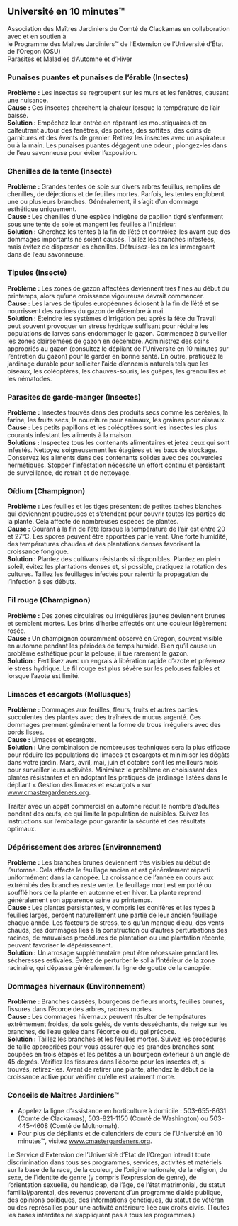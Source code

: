 ## Université en 10 minutes™
Association des Maîtres Jardiniers du Comté de Clackamas en collaboration avec et en soutien à  
le Programme des Maîtres Jardiniers™ de l’Extension de l’Université d’État de l’Oregon (OSU)  
Parasites et Maladies d’Automne et d’Hiver  

### Punaises puantes et punaises de l’érable (Insectes)
**Problème :** Les insectes se regroupent sur les murs et les fenêtres, causant une nuisance.  
**Cause :** Ces insectes cherchent la chaleur lorsque la température de l’air baisse.  
**Solution :** Empêchez leur entrée en réparant les moustiquaires et en calfeutrant autour des fenêtres, des portes, des soffites, des coins de garnitures et des évents de grenier. Retirez les insectes avec un aspirateur ou à la main. Les punaises puantes dégagent une odeur ; plongez-les dans de l’eau savonneuse pour éviter l’exposition.  

### Chenilles de la tente (Insecte)
**Problème :** Grandes tentes de soie sur divers arbres feuillus, remplies de chenilles, de déjections et de feuilles mortes. Parfois, les tentes englobent une ou plusieurs branches. Généralement, il s’agit d’un dommage esthétique uniquement.  
**Cause :** Les chenilles d’une espèce indigène de papillon tigré s’enferment sous une tente de soie et mangent les feuilles à l’intérieur.  
**Solution :** Cherchez les tentes à la fin de l’été et contrôlez-les avant que des dommages importants ne soient causés. Taillez les branches infestées, mais évitez de disperser les chenilles. Détruisez-les en les immergeant dans de l’eau savonneuse.  

### Tipules (Insecte)
**Problème :** Les zones de gazon affectées deviennent très fines au début du printemps, alors qu’une croissance vigoureuse devrait commencer.  
**Cause :** Les larves de tipules européennes éclosent à la fin de l’été et se nourrissent des racines du gazon de décembre à mai.  
**Solution :** Éteindre les systèmes d’irrigation peu après la fête du Travail peut souvent provoquer un stress hydrique suffisant pour réduire les populations de larves sans endommager le gazon. Commencez à surveiller les zones clairsemées de gazon en décembre. Administrez des soins appropriés au gazon (consultez le dépliant de l’Université en 10 minutes sur l’entretien du gazon) pour le garder en bonne santé. En outre, pratiquez le jardinage durable pour solliciter l’aide d’ennemis naturels tels que les oiseaux, les coléoptères, les chauves-souris, les guêpes, les grenouilles et les nématodes.  

### Parasites de garde-manger (Insectes)
**Problème :** Insectes trouvés dans des produits secs comme les céréales, la farine, les fruits secs, la nourriture pour animaux, les graines pour oiseaux.  
**Cause :** Les petits papillons et les coléoptères sont les insectes les plus courants infestant les aliments à la maison.  
**Solutions :** Inspectez tous les contenants alimentaires et jetez ceux qui sont infestés. Nettoyez soigneusement les étagères et les bacs de stockage. Conservez les aliments dans des contenants solides avec des couvercles hermétiques. Stopper l’infestation nécessite un effort continu et persistant de surveillance, de retrait et de nettoyage.  

### Oïdium (Champignon)
**Problème :** Les feuilles et les tiges présentent de petites taches blanches qui deviennent poudreuses et s’étendent pour couvrir toutes les parties de la plante. Cela affecte de nombreuses espèces de plantes.  
**Cause :** Courant à la fin de l’été lorsque la température de l’air est entre 20 et 27°C. Les spores peuvent être apportées par le vent. Une forte humidité, des températures chaudes et des plantations denses favorisent la croissance fongique.  
**Solution :** Plantez des cultivars résistants si disponibles. Plantez en plein soleil, évitez les plantations denses et, si possible, pratiquez la rotation des cultures. Taillez les feuillages infectés pour ralentir la propagation de l’infection à ses débuts.  

### Fil rouge (Champignon)
**Problème :** Des zones circulaires ou irrégulières jaunes deviennent brunes et semblent mortes. Les brins d’herbe affectés ont une couleur légèrement rosée.  
**Cause :** Un champignon couramment observé en Oregon, souvent visible en automne pendant les périodes de temps humide. Bien qu’il cause un problème esthétique pour la pelouse, il tue rarement le gazon.  
**Solution :** Fertilisez avec un engrais à libération rapide d’azote et prévenez le stress hydrique. Le fil rouge est plus sévère sur les pelouses faibles et lorsque l’azote est limité.  

### Limaces et escargots (Mollusques)
**Problème :** Dommages aux feuilles, fleurs, fruits et autres parties succulentes des plantes avec des traînées de mucus argenté. Ces dommages prennent généralement la forme de trous irréguliers avec des bords lisses.  
**Cause :** Limaces et escargots.  
**Solution :** Une combinaison de nombreuses techniques sera la plus efficace pour réduire les populations de limaces et escargots et minimiser les dégâts dans votre jardin. Mars, avril, mai, juin et octobre sont les meilleurs mois pour surveiller leurs activités. Minimisez le problème en choisissant des plantes résistantes et en adoptant les pratiques de jardinage listées dans le dépliant « Gestion des limaces et escargots » sur www.cmastergardeners.org.  

Traiter avec un appât commercial en automne réduit le nombre d’adultes pondant des œufs, ce qui limite la population de nuisibles. Suivez les instructions sur l’emballage pour garantir la sécurité et des résultats optimaux.  

### Dépérissement des arbres (Environnement)
**Problème :** Les branches brunes deviennent très visibles au début de l’automne. Cela affecte le feuillage ancien et est généralement réparti uniformément dans la canopée. La croissance de l’année en cours aux extrémités des branches reste verte. Le feuillage mort est emporté ou soufflé hors de la plante en automne et en hiver. La plante reprend généralement son apparence saine au printemps.  
**Cause :** Les plantes persistantes, y compris les conifères et les types à feuilles larges, perdent naturellement une partie de leur ancien feuillage chaque année. Les facteurs de stress, tels qu’un manque d’eau, des vents chauds, des dommages liés à la construction ou d’autres perturbations des racines, de mauvaises procédures de plantation ou une plantation récente, peuvent favoriser le dépérissement.  
**Solution :** Un arrosage supplémentaire peut être nécessaire pendant les sécheresses estivales. Évitez de perturber le sol à l’intérieur de la zone racinaire, qui dépasse généralement la ligne de goutte de la canopée.  

### Dommages hivernaux (Environnement)
**Problème :** Branches cassées, bourgeons de fleurs morts, feuilles brunes, fissures dans l’écorce des arbres, racines mortes.  
**Cause :** Les dommages hivernaux peuvent résulter de températures extrêmement froides, de sols gelés, de vents desséchants, de neige sur les branches, de l’eau gelée dans l’écorce ou du gel précoce.  
**Solution :** Taillez les branches et les feuilles mortes. Suivez les procédures de taille appropriées pour vous assurer que les grandes branches sont coupées en trois étapes et les petites à un bourgeon extérieur à un angle de 45 degrés. Vérifiez les fissures dans l’écorce pour les insectes et, si trouvés, retirez-les. Avant de retirer une plante, attendez le début de la croissance active pour vérifier qu’elle est vraiment morte.  

### Conseils de Maîtres Jardiniers™
- Appelez la ligne d’assistance en horticulture à domicile : 503-655-8631 (Comté de Clackamas), 503-821-1150 (Comté de Washington) ou 503-445-4608 (Comté de Multnomah).  
- Pour plus de dépliants et de calendriers de cours de l’Université en 10 minutes™, visitez www.cmastergardeners.org.  

Le Service d’Extension de l’Université d’État de l’Oregon interdit toute discrimination dans tous ses programmes, services, activités et matériels sur la base de la race, de la couleur, de l’origine nationale, de la religion, du sexe, de l’identité de genre (y compris l’expression de genre), de l’orientation sexuelle, du handicap, de l’âge, de l’état matrimonial, du statut familial/parental, des revenus provenant d’un programme d’aide publique, des opinions politiques, des informations génétiques, du statut de vétéran ou des représailles pour une activité antérieure liée aux droits civils. (Toutes les bases interdites ne s’appliquent pas à tous les programmes.)